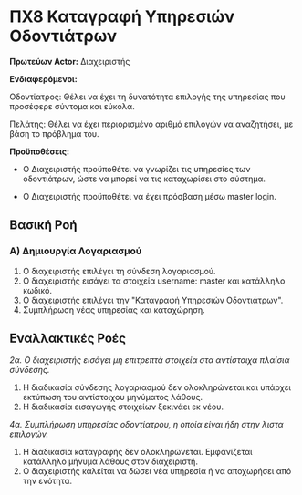 # ΠΧ8 Καταγραφή Υπηρεσιών Οδοντιάτρων

__Πρωτεύων Actor:__
Διαχειριστής

__Ενδιαφερόμενοι:__

Οδοντίατρος: Θέλει να έχει τη δυνατότητα επιλογής της υπηρεσίας που προσέφερε σύντομα και εύκολα.

Πελάτης: Θέλει να έχει περιορισμένο αριθμό επιλογών να αναζητήσει, με βάση το πρόβλημα του. 

__Προϋποθέσεις:__

* Ο Διαχειριστής προϋποθέτει να γνωρίζει τις υπηρεσίες των οδοντιάτρων, ώστε να μπορεί να τις καταχωρίσει στο σύστημα.

* Ο Διαχειριστής προϋποθέτει να έχει πρόσβαση μέσω master login.

## Βασική Ροή

### Α) Δημιουργία Λογαριασμού
1. Ο διαχειριστής επιλέγει τη σύνδεση λογαριασμού.
2. Ο διαχειριστής εισάγει τα στοιχεία username: master και κατάλληλο κωδικό.
3. Ο διαχειριστής επιλέγει την "Καταγραφή Υπηρεσιών Οδοντιάτρων".
4. Συμπλήρωση νέας υπηρεσίας και καταχώρηση.

## Εναλλακτικές Ροές
*2α. Ο διαχειριστής εισάγει μη επιτρεπτά στοιχεία στα αντίστοιχα πλαίσια σύνδεσης.*
1. Η διαδικασία σύνδεσης λογαριασμού δεν ολοκληρώνεται και υπάρχει εκτύπωση του αντίστοιχου μηνύματος λάθους.
2. Η διαδικασία εισαγωγής στοιχείων ξεκινάει εκ νέου.

*4α\. Συμπλήρωση υπηρεσίας οδοντίατρου, η οποία είναι ήδη στην λιστα επιλογών.*
1. Η διαδικασία καταγραφής δεν ολοκληρώνεται. Εμφανίζεται κατάλληλο μήνυμα λάθους στον διαχειριστή.
2. Ο διαχειριστής καλείται να δώσει νέα υπηρεσία ή να αποχωρήσει από την ενότητα.